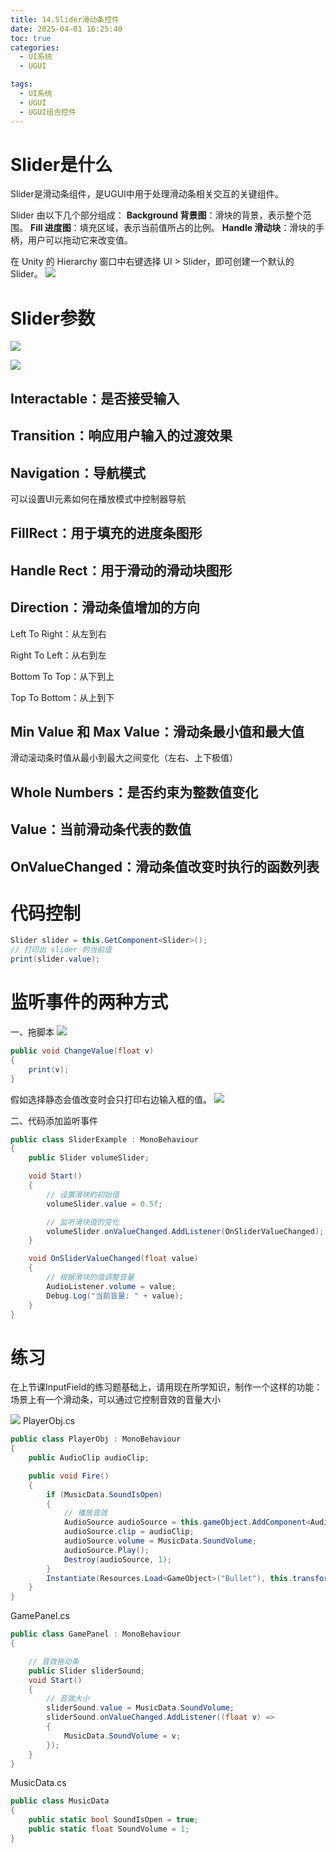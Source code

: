 ```yaml
---
title: 14.Slider滑动条控件
date: 2025-04-01 16:25:40
toc: true
categories:
  - UI系统
  - UGUI

tags:
  - UI系统
  - UGUI
  - UGUI组合控件
---
```


# Slider是什么
Slider是滑动条组件，是UGUI中用于处理滑动条相关交互的关键组件。

Slider 由以下几个部分组成：
**Background 背景图**：滑块的背景，表示整个范围。
**Fill 进度图**：填充区域，表示当前值所占的比例。
**Handle 滑动块**：滑块的手柄，用户可以拖动它来改变值。

在 Unity 的 Hierarchy 窗口中右键选择 UI > Slider，即可创建一个默认的 Slider。
![](14.Slider滑动条控件/file-20250401162738361.png)

# Slider参数
![](14.Slider滑动条控件/Slider参数.png)

![](14.Slider滑动条控件/file-20250401163207045.png)
## Interactable：是否接受输入

## Transition：响应用户输入的过渡效果

## Navigation：导航模式
可以设置UI元素如何在播放模式中控制器导航

## FillRect：用于填充的进度条图形

## Handle Rect：用于滑动的滑动块图形

## Direction：滑动条值增加的方向

Left To Right：从左到右

Right To Left：从右到左

Bottom To Top：从下到上

Top To Bottom：从上到下

## Min Value 和 Max Value：滑动条最小值和最大值
滑动滚动条时值从最小到最大之间变化（左右、上下极值）

## Whole Numbers：是否约束为整数值变化

## Value：当前滑动条代表的数值

## OnValueChanged：滑动条值改变时执行的函数列表

# 代码控制
```cs
Slider slider = this.GetComponent<Slider>();
// 打印出 slider 的当前值
print(slider.value);
```

# 监听事件的两种方式
一、拖脚本
![](14.Slider滑动条控件/file-20250401165512596.png)
```cs
public void ChangeValue(float v)
{
    print(v);
}
```
假如选择静态会值改变时会只打印右边输入框的值。
![](14.Slider滑动条控件/file-20250401165627010.png)


二、代码添加监听事件
```cs
public class SliderExample : MonoBehaviour
{
    public Slider volumeSlider;

    void Start()
    {
        // 设置滑块的初始值
        volumeSlider.value = 0.5f;

        // 监听滑块值的变化
        volumeSlider.onValueChanged.AddListener(OnSliderValueChanged);
    }

    void OnSliderValueChanged(float value)
    {
        // 根据滑块的值调整音量
        AudioListener.volume = value;
        Debug.Log("当前音量: " + value);
    }
}
```


# 练习
在上节课InputField的练习题基础上，请用现在所学知识，制作一个这样的功能：场景上有一个滑动条，可以通过它控制音效的音量大小

![](14.Slider滑动条控件/file-20250401172232073.png)
PlayerObj.cs
```cs
public class PlayerObj : MonoBehaviour
{
    public AudioClip audioClip;

    public void Fire()
    {
        if (MusicData.SoundIsOpen)
        {
            // 播放音效
            AudioSource audioSource = this.gameObject.AddComponent<AudioSource>();
            audioSource.clip = audioClip;
            audioSource.volume = MusicData.SoundVolume;
            audioSource.Play();
            Destroy(audioSource, 1);
        }
        Instantiate(Resources.Load<GameObject>("Bullet"), this.transform.position, this.transform.rotation);
    }
}
```
GamePanel.cs
```cs
public class GamePanel : MonoBehaviour
{

    // 音效拖动条
    public Slider sliderSound;
    void Start()
    {
        // 音效大小
        sliderSound.value = MusicData.SoundVolume;
        sliderSound.onValueChanged.AddListener((float v) =>
        {
            MusicData.SoundVolume = v;
        });
    }
}
```
MusicData.cs
```cs
public class MusicData
{
    public static bool SoundIsOpen = true;
    public static float SoundVolume = 1;
}
```